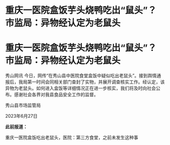 # 重庆一医院盒饭芋头烧鸭吃出“鼠头”？市监局：异物经认定为老鼠头

# 重庆一医院盒饭芋头烧鸭吃出“鼠头”？市监局：异物经认定为老鼠头

秀山网讯
今日，网传“在秀山县中医院食堂盒饭中疑似吃出老鼠头”。接到舆情通报后，我局第一时间会同相关部门查封了实物，并展开调查核实工作。经认定，该异物为老鼠头。如何进入盒饭等详细情况正在进一步核实，我们将及时向社会公布。感谢社会各界对我县食品安全工作的监督。

秀山县市场监管局

2023年6月27日

**此前报道：**

重庆一医院盒饭吃出老鼠头，医院：第三方食堂，之前未发生这种事


